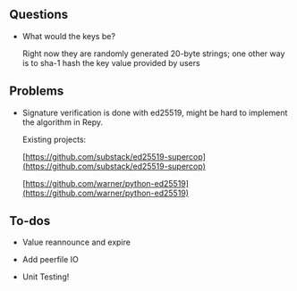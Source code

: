 ## Questions 
   
   - What would the keys be? 
   
      Right now they are randomly generated 20-byte strings; one other way is to sha-1 hash the key value provided by users
   
## Problems

   - Signature verification is done with ed25519, might be hard to implement the algorithm in Repy. 
   
      Existing projects:
      
      [https://github.com/substack/ed25519-supercop](https://github.com/substack/ed25519-supercop)
      
      [https://github.com/warner/python-ed25519](https://github.com/warner/python-ed25519)
      
## To-dos 

   
   - Value reannounce and expire 
   
   - Add peerfile IO
   
   - Unit Testing! 
